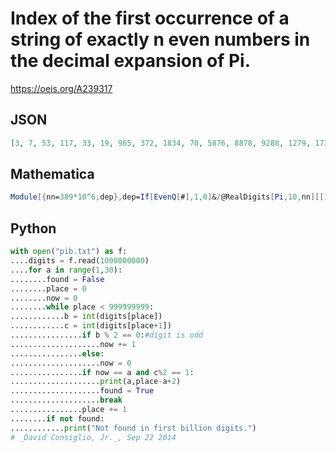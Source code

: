 # Index of the first occurrence of a string of exactly n even numbers in the decimal expansion of Pi\.
https://oeis.org/A239317
## JSON
```JSON
[3, 7, 53, 117, 33, 19, 965, 372, 1834, 70, 5876, 8878, 9288, 1279, 173580, 248625, 652113, 678288, 2199379, 1656691, 3455554, 30021792, 18707922, 26568757, 189709607, 36454145, 255896738, 388817627]
```
## Mathematica
```Mathematica
Module[{nn=389*10^6,dep},dep=If[EvenQ[#],1,0]&/@RealDigits[Pi,10,nn][[1]];Table[SequencePosition[dep,Join[{0},PadLeft[{0},n,1]],1][[1]],{n,2,29}][[All,1]]]+1 (* _Harvey P. Dale_, Jan 27 2022 *)
```
## Python
```Python
with open("pib.txt") as f:
....digits = f.read(1000000000)
....for a in range(1,30):
........found = False
........place = 0
........now = 0
........while place < 999999999:
............b = int(digits[place])
............c = int(digits[place+1])
................if b % 2 == 0:#digit is odd
....................now += 1
................else:
....................now = 0
................if now == a and c%2 == 1:
....................print(a,place-a+2)
....................found = True
....................break
................place += 1
........if not found:
............print("Not found in first billion digits.")
# _David Consiglio, Jr._, Sep 22 2014
```
